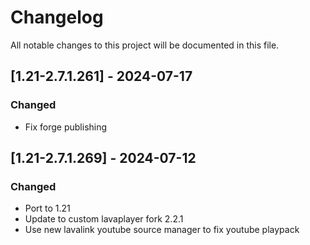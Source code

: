 # Changelog
All notable changes to this project will be documented in this file.

## [1.21-2.7.1.261] - 2024-07-17
### Changed
 - Fix forge publishing

## [1.21-2.7.1.269] - 2024-07-12
### Changed
 - Port to 1.21
 - Update to custom lavaplayer fork 2.2.1
 - Use new lavalink youtube source manager to fix youtube playpack